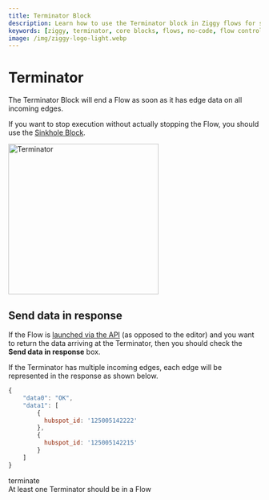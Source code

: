 ```yaml
---
title: Terminator Block
description: Learn how to use the Terminator block in Ziggy flows for stopping flow execution. Complete guide with examples and configuration options.
keywords: [ziggy, terminator, core blocks, flows, no-code, flow control, execution]
image: /img/ziggy-logo-light.webp
---
```


# Terminator

The Terminator Block will end a Flow as soon as it has edge data on all incoming edges.

If you want to stop execution without actually stopping the Flow, you should use the [Sinkhole Block](sinkhole.md).

<img src="/img/flows/blocks/core/terminator-block.png" alt="Terminator" width="300" />

## Send data in response
If the Flow is [launched via the API](user-guide/Launching-flows.md) (as opposed to the editor) and you want to 
return the data arriving at the Terminator, then you should check 
the **Send data in response** box.

If the Terminator has multiple incoming edges, each edge will be represented in the 
response as shown below.

```javascript
{
    "data0": "OK",
    "data1": [
        {
          hubspot_id: '125005142222'
        },
        {
          hubspot_id: '125005142215'
        }
    ]
}
```

<div class="keywords">terminate</div>
<div class="ai-info">At least one Terminator should be in a Flow</div>
